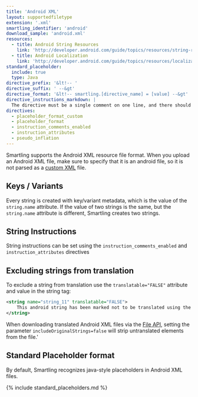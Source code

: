 ```yaml
---
title: 'Android XML'
layout: supportedfiletype
extension: '.xml'
smartling_identifier: 'android'
download_sample: 'android.xml'
resources: 
  - title: Android String Resources
    link: 'http://developer.android.com/guide/topics/resources/string-resource.html'
  - title: Android Localization
    link: 'http://developer.android.com/guide/topics/resources/localization.html'
standard_placeholder:
  include: true
  type: Java
directive_prefix: '&lt!-- '
directive_suffix: ' --&gt'
directive_format: '&lt!-- smartling.[directive_name] = [value] --&gt'
directive_instructions_markdown: |
  The directive must be a single comment on one line, and there should not be any inline trailing symbols after the directive.  Directives apply to all strings that follow them. Directives can be changed throughout the file.
directives:
  - placeholder_format_custom
  - placeholder_format
  - instruction_comments_enabled
  - instruction_attributes
  - pseudo_inflation
---
```


Smartling supports the Android XML resource file format. When you upload an Android XML file, make sure to specify that it is an android file, so it is not parsed as a [custom XML](/developers/files/custom-xml/) file.

## Keys / Variants

Every string is created with key/variant metadata, which is the value of the `string.name` attribute. If the value of two strings is the same, but the `string.name` attribute is different, Smartling creates two strings.

## String Instructions

String instructions can be set using the `instruction_comments_enabled` and `instruction_attributes` directives


## Excluding strings from translation

To exclude a string from translation use the `translatable="FALSE"` attribute and value in the string tag:

~~~xml
<string name="string_11" translatable="FALSE">
    This android string has been marked not to be translated using the translatable attribute.
</string>
~~~

When downloading translated Android XML files via the [File API](/developers/api/v2/files/download-translated-file-single-locale/), setting the parameter `includeOriginalStrings=false` will strip untranslated elements from the file.' 

## Standard Placeholder format

By default, Smartling recognizes java-style placeholders in Android XML files.

{% include standard_placeholders.md %} 